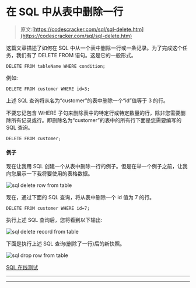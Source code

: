 # 在 SQL 中从表中删除一行

> 原文:[https://codescracker.com/sql/sql-delete.htm](https://codescracker.com/sql/sql-delete.htm)

这篇文章描述了如何在 SQL 中从一个表中删除一行或一条记录。为了完成这个任务，我们有了 DELETE FROM 语句。这是它的一般形式。

```
DELETE FROM tableName WHERE condition;
```

例如:

```
DELETE FROM customer WHERE id=3;
```

上述 SQL 查询将从名为“customer”的表中删除一个“id”值等于 3 的行。

不要忘记包含 WHERE 子句来删除表中的特定行或特定数量的行，除非您需要删除所有记录或行。即删除名为“customer”的表中的所有行下面是您需要编写的 SQL 查询。

```
DELETE FROM customer;
```

#### 例子

现在让我用 SQL 创建一个从表中删除一行的例子。但是在举一个例子之前，让我向您展示一下我将要使用的表格数据。

![sql delete row from table](../Images/08d96132b286b95c520dd9c965621577.png)

现在，通过下面的 SQL 查询，将从表中删除一个 id 值为 7 的行。

```
DELETE FROM customer WHERE id=7;
```

执行上述 SQL 查询后，您将看到以下输出:

![sql delete record from table](../Images/0136cfa81d020c752fc127f7c2429b79.png)

下面是执行上述 SQL 查询(删除了一行)后的新快照。

![sql drop row from table](../Images/1904152cd3b8d25bcb7a2e20050865c0.png)

[SQL 在线测试](/exam/showtest.php?subid=7)

* * *

* * *